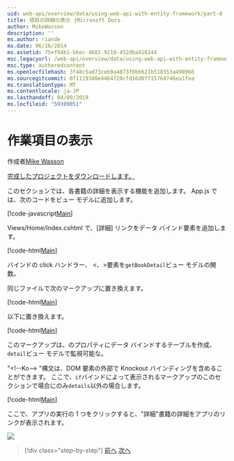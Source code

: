 ```yaml
---
uid: web-api/overview/data/using-web-api-with-entity-framework/part-8
title: 項目の詳細の表示 |Microsoft Docs
author: MikeWasson
description: ''
ms.author: riande
ms.date: 06/16/2014
ms.assetid: 75ef94b1-bbec-4681-9210-452dba816144
msc.legacyurl: /web-api/overview/data/using-web-api-with-entity-framework/part-8
msc.type: authoredcontent
ms.openlocfilehash: 3f48c5ad73ceb9a4873fbbb621b518553a498966
ms.sourcegitcommit: 0f1119340e4464720cfd16d0ff15764746ea1fea
ms.translationtype: MT
ms.contentlocale: ja-JP
ms.lasthandoff: 04/09/2019
ms.locfileid: "59389051"
---
```

# <a name="display-item-details"></a>作業項目の表示

作成者[Mike Wasson](https://github.com/MikeWasson)

[完成したプロジェクトをダウンロードします。](https://github.com/MikeWasson/BookService)

このセクションでは、各書籍の詳細を表示する機能を追加します。 App.js では、次のコードをビュー モデルに追加します。

[!code-javascript[Main](part-8/samples/sample1.js)]

Views/Home/Index.cshtml で、[詳細] リンクをデータ バインド要素を追加します。

[!code-html[Main](part-8/samples/sample2.html?highlight=5)]

バインドの click ハンドラー、 &lt;、&gt;要素を`getBookDetail`ビュー モデルの関数。

同じファイルで次のマークアップに置き換えます。

[!code-html[Main](part-8/samples/sample3.html)]

以下に置き換えます。

[!code-html[Main](part-8/samples/sample4.html)]

このマークアップは、のプロパティにデータ バインドするテーブルを作成、`detail`ビュー モデルで監視可能な。

"&lt;!--Ko--&gt; &quot;構文は、DOM 要素の外部で Knockout バインディングを含めることができます。 ここで、`if`バインドによって表示されるマークアップのこのセクションで場合にのみ`details`以外の場合します。

[!code-html[Main](part-8/samples/sample5.html)]

ここで、アプリの実行の 1 つをクリックすると、&quot;詳細&quot;書籍の詳細をアプリのリンクが表示されます。

[![](part-8/_static/image2.png)](part-8/_static/image1.png)

> [!div class="step-by-step"]
> [前へ](part-7.md)
> [次へ](part-9.md)

